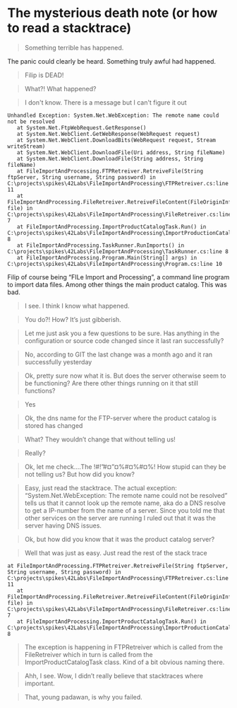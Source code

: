# The mysterious death note (or how to read a stacktrace)
> Something terrible has happened.

The panic could clearly be heard. Something truly awful had happened.

> Filip is DEAD!

> What?! What happened?

> I don't know. There is a message but I can't figure it out

```
Unhandled Exception: System.Net.WebException: The remote name could not be resolved
   at System.Net.FtpWebRequest.GetResponse()
   at System.Net.WebClient.GetWebResponse(WebRequest request)
   at System.Net.WebClient.DownloadBits(WebRequest request, Stream writeStream)
   at System.Net.WebClient.DownloadFile(Uri address, String fileName)
   at System.Net.WebClient.DownloadFile(String address, String fileName)
   at FileImportAndProcessing.FTPRetreiver.RetreiveFile(String ftpServer, String username, String password) in C:\projects\spikes\42Labs\FileImportAndProcessing\FTPRetreiver.cs:line 11
   at FileImportAndProcessing.FileRetreiver.RetreiveFileContent(FileOriginInformation file) in C:\projects\spikes\42Labs\FileImportAndProcessing\FileRetreiver.cs:line 7
   at FileImportAndProcessing.ImportProductCatalogTask.Run() in C:\projects\spikes\42Labs\FileImportAndProcessing\ImportProductionCatalogTask.cs:line 8
   at FileImportAndProcessing.TaskRunner.RunImports() in C:\projects\spikes\42Labs\FileImportAndProcessing\TaskRunner.cs:line 8
   at FileImportAndProcessing.Program.Main(String[] args) in C:\projects\spikes\42Labs\FileImportAndProcessing\Program.cs:line 10
```

Filip of course being “FILe Import and Processing”, a command line program to import data files. Among other things the main product catalog. This was bad.

> I see. I think I know what happened.

> You do?! How? It’s just gibberish. 

> Let me just ask you a few questions to be sure. Has anything in the configuration or source code changed since it last ran successfully?

> No, according to GIT the last change was a month ago and it ran successfully yesterday

> Ok, pretty sure now what it is. But does the server otherwise seem to be functioning? Are there other things running on it that still functions?

> Yes

> Ok, the dns name for the FTP-server where the product catalog is stored has changed

> What? They wouldn’t change that without telling us!

> Really?

> Ok, let me check....The  !#!”#¤”¤%#¤%#¤%! How stupid can they be not telling us? But how did you know?

> Easy, just read the stacktrace. The actual exception: “System.Net.WebException: The remote name could not be resolved” tells us that it cannot look up the remote name, aka do a DNS resolve to get a IP-number from the name of a server. Since you told me that other services on the server are running I ruled out that it was the server having DNS issues.

> Ok, but how did you know that it was the product catalog server?

> Well that was just as easy. Just read the rest of the stack trace
```
at FileImportAndProcessing.FTPRetreiver.RetreiveFile(String ftpServer, String username, String password) in C:\projects\spikes\42Labs\FileImportAndProcessing\FTPRetreiver.cs:line 11
   at FileImportAndProcessing.FileRetreiver.RetreiveFileContent(FileOriginInformation file) in C:\projects\spikes\42Labs\FileImportAndProcessing\FileRetreiver.cs:line 7
   at FileImportAndProcessing.ImportProductCatalogTask.Run() in C:\projects\spikes\42Labs\FileImportAndProcessing\ImportProductionCatalogTask.cs:line 8
```

> The exception is happening in FTPRetreiver which is called from the FileRetreiver which in turn is called from the ImportProductCatalogTask class. Kind of a bit obvious naming there. 

> Ahh, I see. Wow, I didn’t really believe that stacktraces where important. 

> That, young padawan, is why you failed. 
